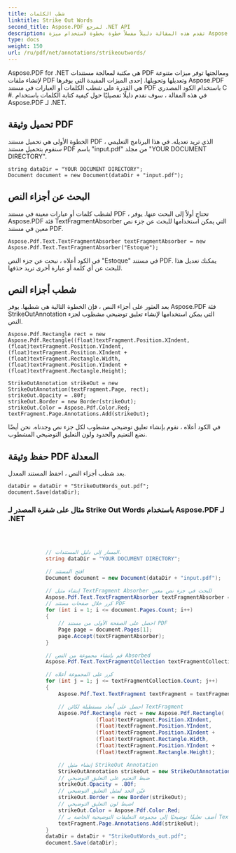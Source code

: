 ```yaml
---
title: شطب الكلمات
linktitle: Strike Out Words
second_title: Aspose.PDF لمرجع .NET API
description: تقدم هذه المقالة دليلاً مفصلاً خطوة بخطوة لاستخدام ميزة Aspose.PDF لـ .NET's Strike Out Words ، بما في ذلك دليل خطوة بخطوة وشروحات
type: docs
weight: 150
url: /ru/pdf/net/annotations/strikeoutwords/
---
```

Aspose.PDF for .NET هي مكتبة لمعالجة مستندات PDF ومعالجتها توفر ميزات متنوعة لإنشاء ملفات PDF وتعديلها وتحويلها. إحدى الميزات المفيدة التي يوفرها Aspose.PDF هي القدرة على شطب الكلمات أو العبارات في مستند PDF باستخدام الكود المصدري C #. في هذه المقالة ، سوف نقدم دليلًا تفصيليًا حول كيفية كتابة الكلمات باستخدام Aspose.PDF لـ .NET.

## تحميل وثيقة PDF
الخطوة الأولى هي تحميل مستند PDF الذي تريد تعديله. في هذا البرنامج التعليمي ، سنقوم بتحميل مستند PDF باسم "input.pdf" من مجلد "YOUR DOCUMENT DIRECTORY". 

```
string dataDir = "YOUR DOCUMENT DIRECTORY";
Document document = new Document(dataDir + "input.pdf");
```

## البحث عن أجزاء النص
لشطب كلمات أو عبارات معينة في مستند PDF ، تحتاج أولاً إلى البحث عنها. يوفر Aspose.PDF فئة TextFragmentAbsorber التي يمكن استخدامها للبحث عن جزء نص معين في مستند PDF.

```
Aspose.Pdf.Text.TextFragmentAbsorber textFragmentAbsorber = new Aspose.Pdf.Text.TextFragmentAbsorber("Estoque");
```

في الكود أعلاه ، نبحث عن جزء النص "Estoque" في مستند PDF. يمكنك تعديل هذا للبحث عن أي كلمة أو عبارة أخرى تريد حذفها.

## شطب أجزاء النص
بعد العثور على أجزاء النص ، فإن الخطوة التالية هي شطبها. يوفر Aspose.PDF فئة StrikeOutAnnotation التي يمكن استخدامها لإنشاء تعليق توضيحي مشطوب لجزء النص. 

```
Aspose.Pdf.Rectangle rect = new Aspose.Pdf.Rectangle((float)textFragment.Position.XIndent, (float)textFragment.Position.YIndent, (float)textFragment.Position.XIndent + (float)textFragment.Rectangle.Width, (float)textFragment.Position.YIndent + (float)textFragment.Rectangle.Height);

StrikeOutAnnotation strikeOut = new StrikeOutAnnotation(textFragment.Page, rect);
strikeOut.Opacity = .80f;
strikeOut.Border = new Border(strikeOut);
strikeOut.Color = Aspose.Pdf.Color.Red;
textFragment.Page.Annotations.Add(strikeOut);
```

في الكود أعلاه ، نقوم بإنشاء تعليق توضيحي مشطوب لكل جزء نص وجدناه. نحن أيضًا نضع التعتيم والحدود ولون التعليق التوضيحي المشطوب.

## حفظ وثيقة PDF المعدلة
بعد شطب أجزاء النص ، احفظ المستند المعدل.

```
dataDir = dataDir + "StrikeOutWords_out.pdf";
document.Save(dataDir);
```

### مثال على شفرة المصدر لـ Strike Out Words باستخدام Aspose.PDF لـ .NET


```csharp

            
            
            // المسار إلى دليل المستندات.
            string dataDir = "YOUR DOCUMENT DIRECTORY";

            // افتح المستند
            Document document = new Document(dataDir + "input.pdf");

            // إنشاء مثيل TextFragment Absorber للبحث في جزء نص معين
            Aspose.Pdf.Text.TextFragmentAbsorber textFragmentAbsorber = new Aspose.Pdf.Text.TextFragmentAbsorber("Estoque");
            // كرر خلال صفحات مستند PDF
            for (int i = 1; i <= document.Pages.Count; i++)
            {
                // احصل على الصفحة الأولى من مستند PDF
                Page page = document.Pages[1];
                page.Accept(textFragmentAbsorber);
            }

            // قم بإنشاء مجموعة من النص Absorbed
            Aspose.Pdf.Text.TextFragmentCollection textFragmentCollection = textFragmentAbsorber.TextFragments;

            // كرر على المجموعة أعلاه
            for (int j = 1; j <= textFragmentCollection.Count; j++)
            {
                Aspose.Pdf.Text.TextFragment textFragment = textFragmentCollection[j];

                // احصل على أبعاد مستطيلة لكائن TextFragment
                Aspose.Pdf.Rectangle rect = new Aspose.Pdf.Rectangle(
                            (float)textFragment.Position.XIndent,
                            (float)textFragment.Position.YIndent,
                            (float)textFragment.Position.XIndent +
                            (float)textFragment.Rectangle.Width,
                            (float)textFragment.Position.YIndent +
                            (float)textFragment.Rectangle.Height);

                // إنشاء مثيل StrikeOut Annotation
                StrikeOutAnnotation strikeOut = new StrikeOutAnnotation(textFragment.Page, rect);
                // ضبط التعتيم على التعليق التوضيحي
                strikeOut.Opacity = .80f;
                // عيّن الحد لمثيل التعليق التوضيحي
                strikeOut.Border = new Border(strikeOut);
                // اضبط لون التعليق التوضيحي
                strikeOut.Color = Aspose.Pdf.Color.Red;
                // أضف تعليقًا توضيحيًا إلى مجموعة التعليقات التوضيحية الخاصة بـ TextFragment
                textFragment.Page.Annotations.Add(strikeOut);
            }
            dataDir = dataDir + "StrikeOutWords_out.pdf";
            document.Save(dataDir);


        
```
